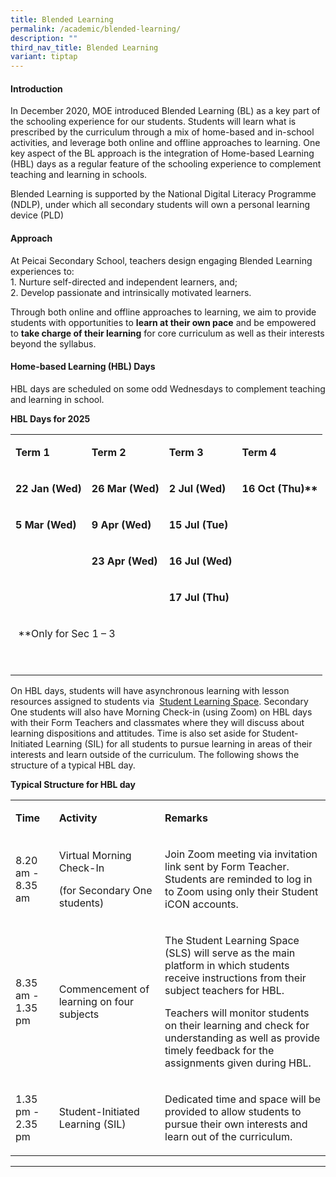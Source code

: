 ```yaml
---
title: Blended Learning
permalink: /academic/blended-learning/
description: ""
third_nav_title: Blended Learning
variant: tiptap
---
```

<h4><strong>Introduction</strong></h4>
<p>In December 2020, MOE introduced Blended Learning (BL) as a key part of
the schooling experience for our students. Students will learn what is
prescribed by the curriculum through a mix of home-based and in-school
activities, and leverage both online and offline approaches to learning.
One key aspect of the BL approach is the integration of Home-based Learning
(HBL) days as a regular feature of the schooling experience to complement
teaching and learning in schools.</p>
<p>Blended Learning is supported by the National Digital Literacy Programme
(NDLP), under which all secondary students will own a personal learning
device (PLD)</p>
<h4><strong>Approach</strong></h4>
<p>At Peicai Secondary School, teachers design engaging Blended Learning
experiences to:
<br>1. Nurture self-directed and independent learners, and;
<br>2. Develop passionate and intrinsically motivated learners.</p>
<p>Through both online and offline approaches to learning, we aim to provide
students with opportunities to&nbsp;<strong>learn at their own pace</strong>&nbsp;and
be empowered to&nbsp;<strong>take charge of their learning</strong>&nbsp;for
core curriculum as well as their interests beyond the syllabus.&nbsp;</p>
<h4><strong>Home-based Learning (HBL) Days</strong></h4>
<p>HBL days are scheduled on some odd Wednesdays to complement teaching and
learning in school.</p>
<p><strong>HBL Days for 2025</strong>
</p>
<table style="minWidth: 100px">
<colgroup>
<col>
<col>
<col>
<col>
</colgroup>
<tbody>
<tr>
<td rowspan="1" colspan="1">
<p><strong>Term 1</strong>
</p>
</td>
<td rowspan="1" colspan="1">
<p><strong>Term 2</strong>
</p>
</td>
<td rowspan="1" colspan="1">
<p><strong>Term 3</strong>
</p>
</td>
<td rowspan="1" colspan="1">
<p><strong>Term 4</strong>
</p>
</td>
</tr>
<tr>
<td rowspan="1" colspan="1">
<p><strong>22 Jan (Wed)</strong>
</p>
</td>
<td rowspan="1" colspan="1">
<p><strong>26 Mar (Wed)</strong>
</p>
</td>
<td rowspan="1" colspan="1">
<p><strong>2 Jul (Wed)</strong>
</p>
</td>
<td rowspan="1" colspan="1">
<p><strong>16 Oct (Thu)**</strong>
</p>
</td>
</tr>
<tr>
<td rowspan="1" colspan="1">
<p><strong>5 Mar (Wed)</strong>
</p>
</td>
<td rowspan="1" colspan="1">
<p><strong>9 Apr (Wed)</strong>
</p>
</td>
<td rowspan="1" colspan="1">
<p><strong>15 Jul (Tue)</strong>
</p>
</td>
<td rowspan="1" colspan="1">
<p><strong>&nbsp;</strong>
</p>
</td>
</tr>
<tr>
<td rowspan="1" colspan="1">
<p><strong>&nbsp;</strong>
</p>
</td>
<td rowspan="1" colspan="1">
<p><strong>23 Apr (Wed)</strong>
</p>
</td>
<td rowspan="1" colspan="1">
<p><strong>16 Jul (Wed)</strong>
</p>
</td>
<td rowspan="1" colspan="1">
<p><strong>&nbsp;</strong>
</p>
</td>
</tr>
<tr>
<td rowspan="1" colspan="1">
<p><strong>&nbsp;</strong>
</p>
</td>
<td rowspan="1" colspan="1">
<p><strong>&nbsp;</strong>
</p>
</td>
<td rowspan="1" colspan="1">
<p><strong>17 Jul (Thu)</strong>
</p>
</td>
<td rowspan="1" colspan="1">
<p><strong>&nbsp;</strong>
</p>
</td>
</tr>
<tr>
<td rowspan="1" colspan="4">
<p>&nbsp;**Only for Sec 1 – 3</p>
<p>&nbsp;</p>
</td>
</tr>
</tbody>
</table>
<p>On HBL days, students will have asynchronous learning with lesson resources
assigned to students via &nbsp;<a href="https://vle.learning.moe.edu.sg/login/" rel="noopener noreferrer nofollow" target="_blank">Student Learning Space</a>.&nbsp;Secondary
One students will also have Morning Check-in (using Zoom) on HBL days with
their Form Teachers and classmates where they will discuss about learning
dispositions and attitudes. Time is also set aside for Student-Initiated
Learning (SIL) for all students to pursue learning in areas of their interests
and learn outside of the curriculum. The following shows the structure
of a typical HBL day.</p>
<p><strong>Typical Structure for HBL day</strong>
</p>
<table style="minWidth: 75px">
<colgroup>
<col>
<col>
<col>
</colgroup>
<tbody>
<tr>
<td rowspan="1" colspan="1">
<p><strong>Time</strong>
</p>
</td>
<td rowspan="1" colspan="1">
<p><strong>Activity</strong>
</p>
</td>
<td rowspan="1" colspan="1">
<p><strong>Remarks</strong>
</p>
</td>
</tr>
<tr>
<td rowspan="1" colspan="1">
<p>8.20 am - 8.35 am</p>
</td>
<td rowspan="1" colspan="1">
<p>Virtual Morning Check-In</p>
<p>(for Secondary One students)</p>
</td>
<td rowspan="1" colspan="1">
<p>Join Zoom meeting via invitation link sent by Form Teacher. Students are
reminded to log in to Zoom using only their Student iCON accounts.</p>
</td>
</tr>
<tr>
<td rowspan="1" colspan="1">
<p>8.35 am - 1.35 pm</p>
</td>
<td rowspan="1" colspan="1">
<p>Commencement of learning on four subjects</p>
</td>
<td rowspan="1" colspan="1">
<p>The Student Learning Space (SLS) will serve as the main platform in which
students receive instructions from their subject teachers for HBL.</p>
<p></p>
<p>Teachers will monitor students on their learning and check for understanding
as well as provide timely feedback for the assignments given during HBL.</p>
</td>
</tr>
<tr>
<td rowspan="1" colspan="1">
<p>1.35 pm - 2.35 pm</p>
</td>
<td rowspan="1" colspan="1">
<p>Student-Initiated Learning (SIL) &nbsp;</p>
</td>
<td rowspan="1" colspan="1">
<p>Dedicated time and space will be provided to allow students to pursue
their own interests and learn out of the curriculum.</p>
</td>
</tr>
</tbody>
</table>
<hr>
<p></p>
<p></p>